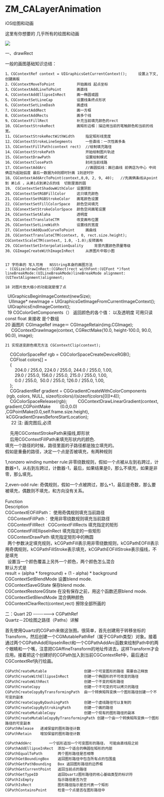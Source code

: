 # ZM_CALayerAnimation
iOS绘图和动画

这里有你想要的 几乎所有的绘图和动画

![](https://github.com/lucking/ZM_CALayerAnimation/raw/master/img1.png)


一、drawRect

一般的画图基础知识总结：

    1、CGContextRef context = UIGraphicsGetCurrentContext();     设置上下文,创建画板  
    2、CGContextMoveToPoint          开始画线 起点坐标  
    3、CGContextAddLineToPoint       画直线  
    4、CGContextAddEllipseInRect     画一椭圆或圆  
    5、CGContextSetLineCap           设置线条终点形状  
    6、CGContextSetLineDash          画虚线  
    7、CGContextAddRect              画一方框  
    8、CGContextAddRects             画多个线  
    9、CGContextFillRect             补充当前填充颜色的rect  
    10、CGContextStrokeRect          画矩形边框：描边用当前的笔触颜色和当前的线宽。  
    11、CGContextStrokeRectWithWidth 	指定矩形线宽度  
    12、CGContextStrokeLineSegments 		一些直线：一次性画多条  
    13、CGContextFillPath(context rect)	//绘制填充路径  
    14、CGContextStrokePath 				开始绘制图片轨迹  
    15、CGContextDrawPath                设置绘制模式  
    16、CGContextClosePath               封闭当前线路  
    17、CGContextAddArc                  //画圆弧线：画已曲线 前俩店为中心 中间俩店为起始弧度 最后一数据为0则顺时针画 1则逆时针  
    18、CGContextAddArcToPoint(context,0,0, 2, 9, 40);	//先画俩条线从point 到 弟1点 ，从弟1点到弟2点的线  切割里面的圆  
    19、 CGContextSetShadowWithColor 设置阴影  
    20、CGContextSetRGBFillColor    	这只填充颜色  
    21、CGContextSetRGBStrokeColor  	画笔颜色设置  
    22、CGContextSetFillColorSpace   颜色空间填充  
    23、CGConextSetStrokeColorSpace 	颜色空间画笔设置  
    24、CGContextSetAlaha 			透明度  
    25、CGContextTranslateCTM 		改变画布位置  
    26、CGContextSetLineWidth 		设置线的宽度  
    27、CGContextAddQuadCurveToPoint 	画曲线  
    28、CGContextTranslateCTM(context, 0, rect.size.height); CGContextScaleCTM(context, 1.0, -1.0);反转画布  
    29、CGContextSetInterpolationQuality 	背景内置颜色质量等级  
    30、CGImageCreateWithImageInRect 	从原图片中取小图  


    17 字符串的 写入可用   NSString本身的画图方法     
    - (CGSize)drawInRect:(CGRect)rect withFont:(UIFont *)font lineBreakMode:(UILineBreakMode)lineBreakMode alignment:(UITextAlignment)alignment;    

    18 对图片放大缩小的功能就是慢了点     
   UIGraphicsBeginImageContext(newSize);    
   UIImage* newImage = UIGraphicsGetImageFromCurrentImageContext();    
   UIGraphicsEndImageContext();    
 
    19 CGColorGetComponents（） 返回颜色的各个值： 以及透明度 可用只读const float 来接收 是个数组    
    20 画图片 CGImageRef image＝ CGImageRetain(img.CGImage);    
       CGContextDrawImage(context, CGRectMake(10.0, height-100.0, 90.0, 90.0), image);    

    21 实现逐变颜色填充方法 CGContextClip(context);    
   
    CGColorSpaceRef rgb = CGColorSpaceCreateDeviceRGB();    
    CGFloat colors[] =    
    {    
        204.0 / 255.0, 224.0 / 255.0, 244.0 / 255.0, 1.00,    
        29.0 / 255.0, 156.0 / 255.0, 215.0 / 255.0, 1.00,    
        0.0 / 255.0,  50.0 / 255.0, 126.0 / 255.0, 1.00,    
    };    
    CGGradientRef gradient = CGGradientCreateWithColorComponents           
   (rgb, colors, NULL, sizeof(colors)/(sizeof(colors[0])*4));    
    CGColorSpaceRelease(rgb);        
    CGContextDrawLinearGradient(context, gradient,CGPointMake            
   (0.0,0.0) ,CGPointMake(0.0,self.frame.size.height),                        
     kCGGradientDrawsBeforeStartLocation);    
    
22 注: 画完图后,必须     

    先用CGContextStrokePath来描线,即形状     
    后用CGContextFillPath来填充形状内的颜色.     
    填充一个路径的时候，路径里面的子路径都是独立填充的。    
    假如是重叠的路径，决定一个点是否被填充，有两种规则    

1,nonzero winding number rule:非零绕数规则，假如一个点被从左到右跨过，计数器+1，从右到左跨过，计数器-1，最后，如果结果是0，那么不填充，如果是非零，那么填充。    

2,even-odd rule: 奇偶规则，假如一个点被跨过，那么+1，最后是奇数，那么要被填充，偶数则不填充，和方向没有关系。    
   
    Function    
    Description     
    CGContextEOFillPath：        使用奇偶规则填充当前路径    
    CGContextFillPath：          使用非零绕数规则填充当前路径    
    CGContextFillRect
    CGContextFillRects          填充指定的矩形    
    CGContextFillEllipseInRect	填充指定的一些矩形    
    CGContextDrawPath           填充指定矩形中的椭圆    		
    两个参数决定填充规则，kCGPathFill表示用非零绕数规则，kCGPathEOFill表示用奇偶规则，kCGPathFillStroke表示填充，kCGPathEOFillStroke表示描线，不是填充    
 
设置当一个颜色覆盖上另外一个颜色，两个颜色怎么混合    
默认方式是    
    result = (alpha * foreground) + (1 - alpha) * background    
    CGContextSetBlendMode 	设置blend mode.    
    CGContextSaveGState 	保存blend mode.    
    CGContextRestoreGState	在没有保存之前，用这个函数还原blend mode.    
    CGContextSetBlendMode 	混合俩种颜色    
    CGContextClearRect(context,rect) 擦除全部所画的       




二：Quart 2D  -------->  CGPathRef     
Quartz－2D绘图之路径（Paths）详解    

首先使用Quartz的CGPath来做这张图。很简单，首先创建用于转移坐标的Transform，然后创建一个CGMutablePathRef（属于CGPath类型）对象。接着通过两个CGPathAddEllipseInRect和一个CGPathAddArc函数来绘制Path中的两个眼睛和一个嘴，注意把CGAffineTransform的地址传进去，这样Transform才会应用。接着把这个创建好的CGPath加入到当前CGContextRef中，最后通过CGContextRef执行绘画。    

    CGPathCreateMutable                 创建一个可变图形的路径 需要自己释放        
    CGPathCreateWithEllipseInRect       创建一个椭圆形的不可改变的路径       
    CGPathCreateWithRect                创建一个不变的矩形路径       
    CGPathCreateCopy                    创建一个不可变的可以拷贝的路径       
    CGPathCreateCopyByTransformingPath 	由一个转换矩阵变换一个图形路径创建一个不可变的副本       
    CGPathCreateCopyByDashingPath 		创建一个虚线路径可以复制的       
    CGPathCreateCopyByStrokingPath 		创建一个画的路径       
    CGPathCreateMutableCopy 			创建一个现有的图形路径的副本       
    CGPathCreateMutableCopyByTransformingPath 创建一个由一个转换矩阵变换一个图形路径的可变副本       
    CGPathRelease 	递减保留的图形路径计数       
    CGPathRetain 	增加保留的图形路径计数       

    CGPathAddArc 		一个弧形追加一个可变图形的路径， 可能由直线段之前       
    CGPathAddEllipseInRect 	添加一个适合的椭圆在矩形的内部       
    CGPathEqualToPath 		两个图形路径是否相等       
    CGPathGetBoundingBox 	返回图形路径中包含所有点的包围盒       
    CGPathGetPathBounding	Box 返回图形路径的边界框       
    CGPathGetCurrentPoint 	返回当前点的路径       
    CGPathGetTypeID 		返回Quartz图形路径的核心基础类型的标识符       
    CGPathIsEmpty           指示路径是否为空       
    CGPathIsRect            图形路径指示是否代表一个矩形      
    CGPathContainsPoint 	检查一个点是否在图形路径中       
